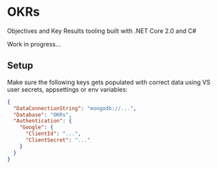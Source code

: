 # OKRs
Objectives and Key Results tooling built with .NET Core 2.0 and C#

Work in progress...

## Setup

Make sure the following keys gets populated with correct data using VS user secrets, appsettings or env variables:
```json
{
  "DataConnectionString": "mongodb://...",
  "Database": "OKRs",
  "Authentication": {
    "Google": {
      "ClientId": "...",
      "ClientSecret": "..."
    }
  }
}
```
